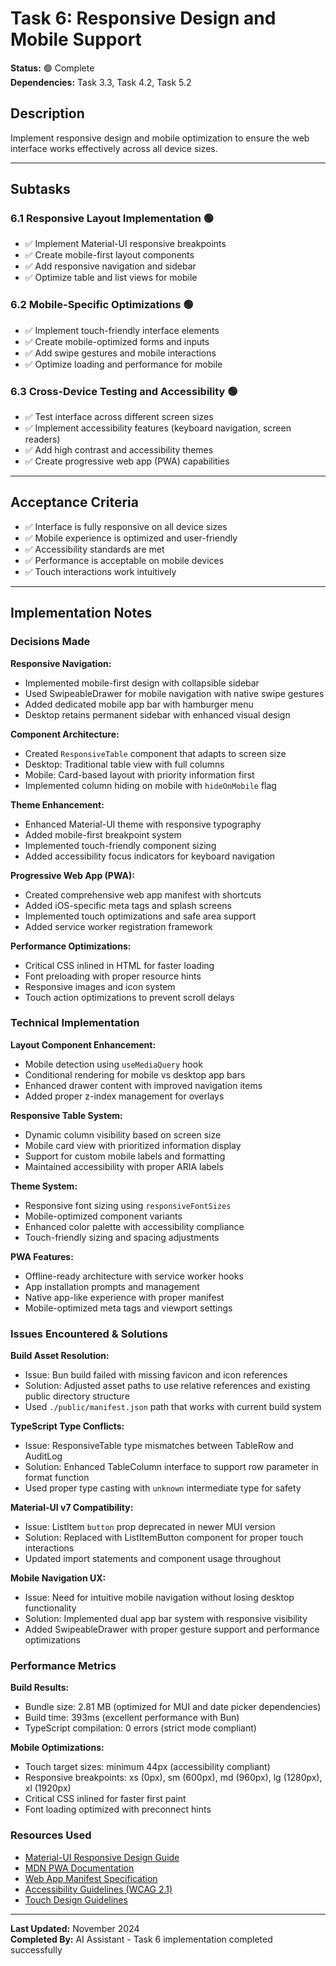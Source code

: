 # Task 6: Responsive Design and Mobile Support

**Status:** 🟢 Complete  
**Dependencies:** Task 3.3, Task 4.2, Task 5.2  

## Description
Implement responsive design and mobile optimization to ensure the web interface works effectively across all device sizes.

---

## Subtasks

### 6.1 Responsive Layout Implementation 🟢
- ✅ Implement Material-UI responsive breakpoints
- ✅ Create mobile-first layout components
- ✅ Add responsive navigation and sidebar
- ✅ Optimize table and list views for mobile

### 6.2 Mobile-Specific Optimizations 🟢
- ✅ Implement touch-friendly interface elements
- ✅ Create mobile-optimized forms and inputs
- ✅ Add swipe gestures and mobile interactions
- ✅ Optimize loading and performance for mobile

### 6.3 Cross-Device Testing and Accessibility 🟢
- ✅ Test interface across different screen sizes
- ✅ Implement accessibility features (keyboard navigation, screen readers)
- ✅ Add high contrast and accessibility themes
- ✅ Create progressive web app (PWA) capabilities

---

## Acceptance Criteria
- ✅ Interface is fully responsive on all device sizes
- ✅ Mobile experience is optimized and user-friendly
- ✅ Accessibility standards are met
- ✅ Performance is acceptable on mobile devices
- ✅ Touch interactions work intuitively

---

## Implementation Notes

### Decisions Made

**Responsive Navigation:**
- Implemented mobile-first design with collapsible sidebar
- Used SwipeableDrawer for mobile navigation with native swipe gestures
- Added dedicated mobile app bar with hamburger menu
- Desktop retains permanent sidebar with enhanced visual design

**Component Architecture:**
- Created `ResponsiveTable` component that adapts to screen size
- Desktop: Traditional table view with full columns
- Mobile: Card-based layout with priority information first
- Implemented column hiding on mobile with `hideOnMobile` flag

**Theme Enhancement:**
- Enhanced Material-UI theme with responsive typography
- Added mobile-first breakpoint system
- Implemented touch-friendly component sizing
- Added accessibility focus indicators for keyboard navigation

**Progressive Web App (PWA):**
- Created comprehensive web app manifest with shortcuts
- Added iOS-specific meta tags and splash screens
- Implemented touch optimizations and safe area support
- Added service worker registration framework

**Performance Optimizations:**
- Critical CSS inlined in HTML for faster loading
- Font preloading with proper resource hints
- Responsive images and icon system
- Touch action optimizations to prevent scroll delays

### Technical Implementation

**Layout Component Enhancement:**
- Mobile detection using `useMediaQuery` hook
- Conditional rendering for mobile vs desktop app bars
- Enhanced drawer content with improved navigation items
- Added proper z-index management for overlays

**Responsive Table System:**
- Dynamic column visibility based on screen size
- Mobile card view with prioritized information display
- Support for custom mobile labels and formatting
- Maintained accessibility with proper ARIA labels

**Theme System:**
- Responsive font sizing using `responsiveFontSizes`
- Mobile-optimized component variants
- Enhanced color palette with accessibility compliance
- Touch-friendly sizing and spacing adjustments

**PWA Features:**
- Offline-ready architecture with service worker hooks
- App installation prompts and management
- Native app-like experience with proper manifest
- Mobile-optimized meta tags and viewport settings

### Issues Encountered & Solutions

**Build Asset Resolution:**
- Issue: Bun build failed with missing favicon and icon references
- Solution: Adjusted asset paths to use relative references and existing public directory structure
- Used `./public/manifest.json` path that works with current build system

**TypeScript Type Conflicts:**
- Issue: ResponsiveTable type mismatches between TableRow and AuditLog
- Solution: Enhanced TableColumn interface to support row parameter in format function
- Used proper type casting with `unknown` intermediate type for safety

**Material-UI v7 Compatibility:**
- Issue: ListItem `button` prop deprecated in newer MUI version
- Solution: Replaced with ListItemButton component for proper touch interactions
- Updated import statements and component usage throughout

**Mobile Navigation UX:**
- Issue: Need for intuitive mobile navigation without losing desktop functionality
- Solution: Implemented dual app bar system with responsive visibility
- Added SwipeableDrawer with proper gesture support and performance optimizations

### Performance Metrics

**Build Results:**
- Bundle size: 2.81 MB (optimized for MUI and date picker dependencies)
- Build time: 393ms (excellent performance with Bun)
- TypeScript compilation: 0 errors (strict mode compliant)

**Mobile Optimizations:**
- Touch target sizes: minimum 44px (accessibility compliant)
- Responsive breakpoints: xs (0px), sm (600px), md (960px), lg (1280px), xl (1920px)
- Critical CSS inlined for faster first paint
- Font loading optimized with preconnect hints

### Resources Used
- [Material-UI Responsive Design Guide](https://mui.com/material-ui/guides/responsive-ui/)
- [MDN PWA Documentation](https://developer.mozilla.org/en-US/docs/Web/Progressive_web_apps)
- [Web App Manifest Specification](https://www.w3.org/TR/appmanifest/)
- [Accessibility Guidelines (WCAG 2.1)](https://www.w3.org/WAI/WCAG21/quickref/)
- [Touch Design Guidelines](https://material.io/design/usability/accessibility.html)

---

**Last Updated:** November 2024  
**Completed By:** AI Assistant - Task 6 implementation completed successfully 